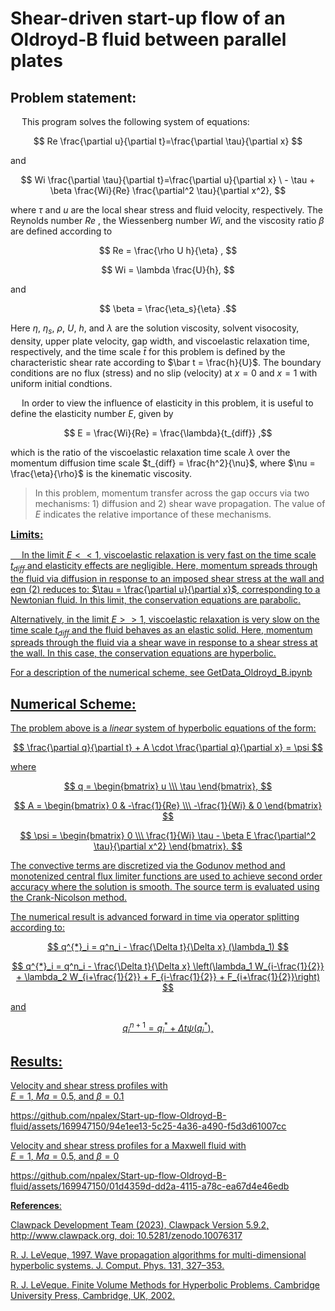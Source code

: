# **Shear-driven start-up flow of an Oldroyd-B fluid between parallel plates**

## **Problem statement**:

&emsp; This program solves the following system of equations:

$$ Re \frac{\partial u}{\partial t}=\frac{\partial \tau}{\partial x} $$

and

$$ Wi \frac{\partial \tau}{\partial t}=\frac{\partial u}{\partial x} \
        - \tau + \beta \frac{Wi}{Re} \frac{\partial^2 \tau}{\partial x^2}, $$

where $\tau$ and $u$ are the local shear stress and fluid velocity, respectively. The Reynolds number $Re$ , the Wiessenberg number $Wi$, and the viscosity ratio $\beta$ are defined according to

$$ Re = \frac{\rho U h}{\eta} , $$

$$ Wi = \lambda \frac{U}{h}, $$

and

$$ \beta = \frac{\eta_s}{\eta} .$$

Here $\eta$, $\eta_s$, $\rho$, $U$, $h$, and $\lambda$ are the solution viscosity, solvent visocosity, density, upper plate velocity, gap width, and viscoelastic relaxation time, respectively, and the time scale $\bar t$ for this problem is defined by the characteristic shear rate according to $\bar t = \frac{h}{U}$. The boundary conditions are no flux (stress) and no slip (velocity) at $x = 0$ and $x = 1$ with uniform initial condtions.

&emsp; In order to view the influence of elasticity in this problem, it is useful to define the elasticity number $E$, given by

$$ E = \frac{Wi}{Re} = \frac{\lambda}{t_{diff}} ,$$
    
which is the ratio of the viscoelastic relaxation time scale $\lambda$ over the momentum diffusion time scale $t_{diff} = \frac{h^2}{\nu}$, where $\nu = \frac{\eta}{\rho}$ is the kinematic viscosity. 

> In this problem, momentum transfer across the gap occurs via two mechanisms: 1) diffusion and 2) shear wave propagation. The value of $E$ indicates the relative importance of these mechanisms.
    
<font size = 3>**<u> Limits:**<u></font>

&emsp; In the limit $E<<1$, viscoelastic relaxation is very fast on the time scale $t_{diff}$ and elasticity effects are negligible. Here, momentum spreads through the fluid via diffusion in response to an imposed shear stress at the wall and eqn (2) reduces to: $\tau = \frac{\partial u}{\partial x}$, corresponding to a Newtonian fluid. In this limit, the conservation equations are parabolic.
    
Alternatively, in the limit $E >> 1$, viscoelastic relaxation is very slow on the time scale $t_{diff}$ and the fluid behaves as an elastic solid. Here, momentum spreads through the fluid via a shear wave in response to a shear stress at the wall. In this case, the conservation equations are hyperbolic.

For a description of the numerical scheme, see GetData_Oldroyd_B.ipynb

## **Numerical Scheme:**

The problem above is a *linear* system of hyperbolic equations of the form:

$$ \frac{\partial q}{\partial t} + A \cdot \frac{\partial q}{\partial x} =  \psi $$ 

where 

$$ q = \begin{bmatrix} u \\\ \tau \end{bmatrix}, $$

$$ A = \begin{bmatrix} 0 & -\frac{1}{Re} 
                                \\\ -\frac{1}{Wi} & 0 
                                \end{bmatrix} $$
                                
$$ \psi = \begin{bmatrix} 0
                                \\\ \frac{1}{Wi} \tau - \beta E \frac{\partial^2 \tau}{\partial x^2} 
                                \end{bmatrix}. $$

The convective terms are discretized via the Godunov method and monotenized central flux limiter functions are used to achieve second order accuracy where the solution is smooth. The source term is evaluated using the Crank-Nicolson method.

The numerical result is advanced forward in time via operator splitting according to:

$$ q^{*}_i = q^n_i - \frac{\Delta t}{\Delta x} (\lambda_1)  $$

$$ q^{*}_i = q^n_i - \frac{\Delta t}{\Delta x} \left(\lambda_1 W_{i-\frac{1}{2}} 
                                + \lambda_2 W_{i+\frac{1}{2}}
                                + F_{i-\frac{1}{2}}
                                + F_{i+\frac{1}{2}}\right) $$

and

$$ q^{n+1}_i = q^{*}_i + \Delta t \psi \left(q^{*}_i\right), $$


## **Results**:

Velocity and shear stress profiles with  
$E = 1$, $Ma = 0.5$, and $\beta = 0.1$

https://github.com/npalex/Start-up-flow-Oldroyd-B-fluid/assets/169947150/94e1ee13-5c25-4a36-a490-f5d3d61007cc

Velocity and shear stress profiles for a Maxwell fluid with  
$E = 1$, $Ma = 0.5$, and $\beta = 0$

https://github.com/npalex/Start-up-flow-Oldroyd-B-fluid/assets/169947150/01d4359d-dd2a-4115-a78c-ea67d4e46edb

**References**:

Clawpack Development Team (2023), Clawpack Version 5.9.2,
    http://www.clawpack.org, doi: 10.5281/zenodo.10076317

R. J. LeVeque, 1997. Wave propagation algorithms for multi-dimensional 
    hyperbolic systems. J. Comput. Phys. 131, 327–353.

R. J. LeVeque. Finite Volume Methods for Hyperbolic Problems. Cambridge 
    University Press, Cambridge, UK, 2002.